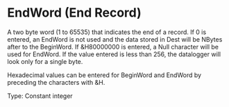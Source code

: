 # EndWord (End Record)

A two byte word (1 to 65535) that indicates the end of a record. If 0 is entered, an EndWord is not used and the data stored in Dest will be NBytes after to the BeginWord. If &H80000000 is entered, a Null character will be used for EndWord. If the value entered is less than 256, the datalogger will look only for a single byte.

Hexadecimal values can be entered for BeginWord and EndWord by preceding the characters with &H.

Type: Constant integer

